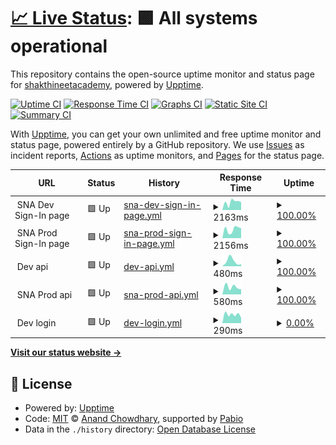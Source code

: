 # [📈 Live Status](https://shakthineetacademy.github.io/sna-wise-path-dev-uptime): <!--live status--> **🟩 All systems operational**

This repository contains the open-source uptime monitor and status page for [shakthineetacademy](https://shakthineetacademy.github.io/sna-wise-path-dev-uptime), powered by [Upptime](https://github.com/upptime/upptime).

[![Uptime CI](https://github.com/shakthineetacademy/sna-wise-path-dev-uptime/workflows/Uptime%20CI/badge.svg)](https://github.com/shakthineetacademy/sna-wise-path-dev-uptime/actions?query=workflow%3A%22Uptime+CI%22)
[![Response Time CI](https://github.com/shakthineetacademy/sna-wise-path-dev-uptime/workflows/Response%20Time%20CI/badge.svg)](https://github.com/shakthineetacademy/sna-wise-path-dev-uptime/actions?query=workflow%3A%22Response+Time+CI%22)
[![Graphs CI](https://github.com/shakthineetacademy/sna-wise-path-dev-uptime/workflows/Graphs%20CI/badge.svg)](https://github.com/shakthineetacademy/sna-wise-path-dev-uptime/actions?query=workflow%3A%22Graphs+CI%22)
[![Static Site CI](https://github.com/shakthineetacademy/sna-wise-path-dev-uptime/workflows/Static%20Site%20CI/badge.svg)](https://github.com/shakthineetacademy/sna-wise-path-dev-uptime/actions?query=workflow%3A%22Static+Site+CI%22)
[![Summary CI](https://github.com/shakthineetacademy/sna-wise-path-dev-uptime/workflows/Summary%20CI/badge.svg)](https://github.com/shakthineetacademy/sna-wise-path-dev-uptime/actions?query=workflow%3A%22Summary+CI%22)

With [Upptime](https://upptime.js.org), you can get your own unlimited and free uptime monitor and status page, powered entirely by a GitHub repository. We use [Issues](https://github.com/shakthineetacademy/sna-wise-path-dev-uptime/issues) as incident reports, [Actions](https://github.com/shakthineetacademy/sna-wise-path-dev-uptime/actions) as uptime monitors, and [Pages](https://shakthineetacademy.github.io/sna-wise-path-dev-uptime) for the status page.

<!--start: status pages-->
<!-- This summary is generated by Upptime (https://github.com/upptime/upptime) -->
<!-- Do not edit this manually, your changes will be overwritten -->
<!-- prettier-ignore -->
| URL | Status | History | Response Time | Uptime |
| --- | ------ | ------- | ------------- | ------ |
| <img alt="" src="https://icons.duckduckgo.com/ip3/null.ico" height="13"> SNA Dev Sign-In page | 🟩 Up | [sna-dev-sign-in-page.yml](https://github.com/shakthineetacademy/sna-wise-path-dev-uptime/commits/HEAD/history/sna-dev-sign-in-page.yml) | <details><summary><img alt="Response time graph" src="./graphs/sna-dev-sign-in-page/response-time-week.png" height="20"> 2163ms</summary><br><a href="https://shakthineetacademy.github.io/sna-wise-path-dev-uptime/history/sna-dev-sign-in-page"><img alt="Response time 2163" src="https://img.shields.io/endpoint?url=https%3A%2F%2Fraw.githubusercontent.com%2Fshakthineetacademy%2Fsna-wise-path-dev-uptime%2FHEAD%2Fapi%2Fsna-dev-sign-in-page%2Fresponse-time.json"></a><br><a href="https://shakthineetacademy.github.io/sna-wise-path-dev-uptime/history/sna-dev-sign-in-page"><img alt="24-hour response time 2148" src="https://img.shields.io/endpoint?url=https%3A%2F%2Fraw.githubusercontent.com%2Fshakthineetacademy%2Fsna-wise-path-dev-uptime%2FHEAD%2Fapi%2Fsna-dev-sign-in-page%2Fresponse-time-day.json"></a><br><a href="https://shakthineetacademy.github.io/sna-wise-path-dev-uptime/history/sna-dev-sign-in-page"><img alt="7-day response time 2163" src="https://img.shields.io/endpoint?url=https%3A%2F%2Fraw.githubusercontent.com%2Fshakthineetacademy%2Fsna-wise-path-dev-uptime%2FHEAD%2Fapi%2Fsna-dev-sign-in-page%2Fresponse-time-week.json"></a><br><a href="https://shakthineetacademy.github.io/sna-wise-path-dev-uptime/history/sna-dev-sign-in-page"><img alt="30-day response time 2163" src="https://img.shields.io/endpoint?url=https%3A%2F%2Fraw.githubusercontent.com%2Fshakthineetacademy%2Fsna-wise-path-dev-uptime%2FHEAD%2Fapi%2Fsna-dev-sign-in-page%2Fresponse-time-month.json"></a><br><a href="https://shakthineetacademy.github.io/sna-wise-path-dev-uptime/history/sna-dev-sign-in-page"><img alt="1-year response time 2163" src="https://img.shields.io/endpoint?url=https%3A%2F%2Fraw.githubusercontent.com%2Fshakthineetacademy%2Fsna-wise-path-dev-uptime%2FHEAD%2Fapi%2Fsna-dev-sign-in-page%2Fresponse-time-year.json"></a></details> | <details><summary><a href="https://shakthineetacademy.github.io/sna-wise-path-dev-uptime/history/sna-dev-sign-in-page">100.00%</a></summary><a href="https://shakthineetacademy.github.io/sna-wise-path-dev-uptime/history/sna-dev-sign-in-page"><img alt="All-time uptime 100.00%" src="https://img.shields.io/endpoint?url=https%3A%2F%2Fraw.githubusercontent.com%2Fshakthineetacademy%2Fsna-wise-path-dev-uptime%2FHEAD%2Fapi%2Fsna-dev-sign-in-page%2Fuptime.json"></a><br><a href="https://shakthineetacademy.github.io/sna-wise-path-dev-uptime/history/sna-dev-sign-in-page"><img alt="24-hour uptime 100.00%" src="https://img.shields.io/endpoint?url=https%3A%2F%2Fraw.githubusercontent.com%2Fshakthineetacademy%2Fsna-wise-path-dev-uptime%2FHEAD%2Fapi%2Fsna-dev-sign-in-page%2Fuptime-day.json"></a><br><a href="https://shakthineetacademy.github.io/sna-wise-path-dev-uptime/history/sna-dev-sign-in-page"><img alt="7-day uptime 100.00%" src="https://img.shields.io/endpoint?url=https%3A%2F%2Fraw.githubusercontent.com%2Fshakthineetacademy%2Fsna-wise-path-dev-uptime%2FHEAD%2Fapi%2Fsna-dev-sign-in-page%2Fuptime-week.json"></a><br><a href="https://shakthineetacademy.github.io/sna-wise-path-dev-uptime/history/sna-dev-sign-in-page"><img alt="30-day uptime 100.00%" src="https://img.shields.io/endpoint?url=https%3A%2F%2Fraw.githubusercontent.com%2Fshakthineetacademy%2Fsna-wise-path-dev-uptime%2FHEAD%2Fapi%2Fsna-dev-sign-in-page%2Fuptime-month.json"></a><br><a href="https://shakthineetacademy.github.io/sna-wise-path-dev-uptime/history/sna-dev-sign-in-page"><img alt="1-year uptime 100.00%" src="https://img.shields.io/endpoint?url=https%3A%2F%2Fraw.githubusercontent.com%2Fshakthineetacademy%2Fsna-wise-path-dev-uptime%2FHEAD%2Fapi%2Fsna-dev-sign-in-page%2Fuptime-year.json"></a></details>
| <img alt="" src="https://icons.duckduckgo.com/ip3/null.ico" height="13"> SNA Prod Sign-In page | 🟩 Up | [sna-prod-sign-in-page.yml](https://github.com/shakthineetacademy/sna-wise-path-dev-uptime/commits/HEAD/history/sna-prod-sign-in-page.yml) | <details><summary><img alt="Response time graph" src="./graphs/sna-prod-sign-in-page/response-time-week.png" height="20"> 2156ms</summary><br><a href="https://shakthineetacademy.github.io/sna-wise-path-dev-uptime/history/sna-prod-sign-in-page"><img alt="Response time 2156" src="https://img.shields.io/endpoint?url=https%3A%2F%2Fraw.githubusercontent.com%2Fshakthineetacademy%2Fsna-wise-path-dev-uptime%2FHEAD%2Fapi%2Fsna-prod-sign-in-page%2Fresponse-time.json"></a><br><a href="https://shakthineetacademy.github.io/sna-wise-path-dev-uptime/history/sna-prod-sign-in-page"><img alt="24-hour response time 2442" src="https://img.shields.io/endpoint?url=https%3A%2F%2Fraw.githubusercontent.com%2Fshakthineetacademy%2Fsna-wise-path-dev-uptime%2FHEAD%2Fapi%2Fsna-prod-sign-in-page%2Fresponse-time-day.json"></a><br><a href="https://shakthineetacademy.github.io/sna-wise-path-dev-uptime/history/sna-prod-sign-in-page"><img alt="7-day response time 2156" src="https://img.shields.io/endpoint?url=https%3A%2F%2Fraw.githubusercontent.com%2Fshakthineetacademy%2Fsna-wise-path-dev-uptime%2FHEAD%2Fapi%2Fsna-prod-sign-in-page%2Fresponse-time-week.json"></a><br><a href="https://shakthineetacademy.github.io/sna-wise-path-dev-uptime/history/sna-prod-sign-in-page"><img alt="30-day response time 2156" src="https://img.shields.io/endpoint?url=https%3A%2F%2Fraw.githubusercontent.com%2Fshakthineetacademy%2Fsna-wise-path-dev-uptime%2FHEAD%2Fapi%2Fsna-prod-sign-in-page%2Fresponse-time-month.json"></a><br><a href="https://shakthineetacademy.github.io/sna-wise-path-dev-uptime/history/sna-prod-sign-in-page"><img alt="1-year response time 2156" src="https://img.shields.io/endpoint?url=https%3A%2F%2Fraw.githubusercontent.com%2Fshakthineetacademy%2Fsna-wise-path-dev-uptime%2FHEAD%2Fapi%2Fsna-prod-sign-in-page%2Fresponse-time-year.json"></a></details> | <details><summary><a href="https://shakthineetacademy.github.io/sna-wise-path-dev-uptime/history/sna-prod-sign-in-page">100.00%</a></summary><a href="https://shakthineetacademy.github.io/sna-wise-path-dev-uptime/history/sna-prod-sign-in-page"><img alt="All-time uptime 100.00%" src="https://img.shields.io/endpoint?url=https%3A%2F%2Fraw.githubusercontent.com%2Fshakthineetacademy%2Fsna-wise-path-dev-uptime%2FHEAD%2Fapi%2Fsna-prod-sign-in-page%2Fuptime.json"></a><br><a href="https://shakthineetacademy.github.io/sna-wise-path-dev-uptime/history/sna-prod-sign-in-page"><img alt="24-hour uptime 100.00%" src="https://img.shields.io/endpoint?url=https%3A%2F%2Fraw.githubusercontent.com%2Fshakthineetacademy%2Fsna-wise-path-dev-uptime%2FHEAD%2Fapi%2Fsna-prod-sign-in-page%2Fuptime-day.json"></a><br><a href="https://shakthineetacademy.github.io/sna-wise-path-dev-uptime/history/sna-prod-sign-in-page"><img alt="7-day uptime 100.00%" src="https://img.shields.io/endpoint?url=https%3A%2F%2Fraw.githubusercontent.com%2Fshakthineetacademy%2Fsna-wise-path-dev-uptime%2FHEAD%2Fapi%2Fsna-prod-sign-in-page%2Fuptime-week.json"></a><br><a href="https://shakthineetacademy.github.io/sna-wise-path-dev-uptime/history/sna-prod-sign-in-page"><img alt="30-day uptime 100.00%" src="https://img.shields.io/endpoint?url=https%3A%2F%2Fraw.githubusercontent.com%2Fshakthineetacademy%2Fsna-wise-path-dev-uptime%2FHEAD%2Fapi%2Fsna-prod-sign-in-page%2Fuptime-month.json"></a><br><a href="https://shakthineetacademy.github.io/sna-wise-path-dev-uptime/history/sna-prod-sign-in-page"><img alt="1-year uptime 100.00%" src="https://img.shields.io/endpoint?url=https%3A%2F%2Fraw.githubusercontent.com%2Fshakthineetacademy%2Fsna-wise-path-dev-uptime%2FHEAD%2Fapi%2Fsna-prod-sign-in-page%2Fuptime-year.json"></a></details>
| <img alt="" src="https://icons.duckduckgo.com/ip3/null.ico" height="13"> Dev api | 🟩 Up | [dev-api.yml](https://github.com/shakthineetacademy/sna-wise-path-dev-uptime/commits/HEAD/history/dev-api.yml) | <details><summary><img alt="Response time graph" src="./graphs/dev-api/response-time-week.png" height="20"> 480ms</summary><br><a href="https://shakthineetacademy.github.io/sna-wise-path-dev-uptime/history/dev-api"><img alt="Response time 480" src="https://img.shields.io/endpoint?url=https%3A%2F%2Fraw.githubusercontent.com%2Fshakthineetacademy%2Fsna-wise-path-dev-uptime%2FHEAD%2Fapi%2Fdev-api%2Fresponse-time.json"></a><br><a href="https://shakthineetacademy.github.io/sna-wise-path-dev-uptime/history/dev-api"><img alt="24-hour response time 198" src="https://img.shields.io/endpoint?url=https%3A%2F%2Fraw.githubusercontent.com%2Fshakthineetacademy%2Fsna-wise-path-dev-uptime%2FHEAD%2Fapi%2Fdev-api%2Fresponse-time-day.json"></a><br><a href="https://shakthineetacademy.github.io/sna-wise-path-dev-uptime/history/dev-api"><img alt="7-day response time 480" src="https://img.shields.io/endpoint?url=https%3A%2F%2Fraw.githubusercontent.com%2Fshakthineetacademy%2Fsna-wise-path-dev-uptime%2FHEAD%2Fapi%2Fdev-api%2Fresponse-time-week.json"></a><br><a href="https://shakthineetacademy.github.io/sna-wise-path-dev-uptime/history/dev-api"><img alt="30-day response time 480" src="https://img.shields.io/endpoint?url=https%3A%2F%2Fraw.githubusercontent.com%2Fshakthineetacademy%2Fsna-wise-path-dev-uptime%2FHEAD%2Fapi%2Fdev-api%2Fresponse-time-month.json"></a><br><a href="https://shakthineetacademy.github.io/sna-wise-path-dev-uptime/history/dev-api"><img alt="1-year response time 480" src="https://img.shields.io/endpoint?url=https%3A%2F%2Fraw.githubusercontent.com%2Fshakthineetacademy%2Fsna-wise-path-dev-uptime%2FHEAD%2Fapi%2Fdev-api%2Fresponse-time-year.json"></a></details> | <details><summary><a href="https://shakthineetacademy.github.io/sna-wise-path-dev-uptime/history/dev-api">100.00%</a></summary><a href="https://shakthineetacademy.github.io/sna-wise-path-dev-uptime/history/dev-api"><img alt="All-time uptime 100.00%" src="https://img.shields.io/endpoint?url=https%3A%2F%2Fraw.githubusercontent.com%2Fshakthineetacademy%2Fsna-wise-path-dev-uptime%2FHEAD%2Fapi%2Fdev-api%2Fuptime.json"></a><br><a href="https://shakthineetacademy.github.io/sna-wise-path-dev-uptime/history/dev-api"><img alt="24-hour uptime 100.00%" src="https://img.shields.io/endpoint?url=https%3A%2F%2Fraw.githubusercontent.com%2Fshakthineetacademy%2Fsna-wise-path-dev-uptime%2FHEAD%2Fapi%2Fdev-api%2Fuptime-day.json"></a><br><a href="https://shakthineetacademy.github.io/sna-wise-path-dev-uptime/history/dev-api"><img alt="7-day uptime 100.00%" src="https://img.shields.io/endpoint?url=https%3A%2F%2Fraw.githubusercontent.com%2Fshakthineetacademy%2Fsna-wise-path-dev-uptime%2FHEAD%2Fapi%2Fdev-api%2Fuptime-week.json"></a><br><a href="https://shakthineetacademy.github.io/sna-wise-path-dev-uptime/history/dev-api"><img alt="30-day uptime 100.00%" src="https://img.shields.io/endpoint?url=https%3A%2F%2Fraw.githubusercontent.com%2Fshakthineetacademy%2Fsna-wise-path-dev-uptime%2FHEAD%2Fapi%2Fdev-api%2Fuptime-month.json"></a><br><a href="https://shakthineetacademy.github.io/sna-wise-path-dev-uptime/history/dev-api"><img alt="1-year uptime 100.00%" src="https://img.shields.io/endpoint?url=https%3A%2F%2Fraw.githubusercontent.com%2Fshakthineetacademy%2Fsna-wise-path-dev-uptime%2FHEAD%2Fapi%2Fdev-api%2Fuptime-year.json"></a></details>
| <img alt="" src="https://icons.duckduckgo.com/ip3/null.ico" height="13"> SNA Prod api | 🟩 Up | [sna-prod-api.yml](https://github.com/shakthineetacademy/sna-wise-path-dev-uptime/commits/HEAD/history/sna-prod-api.yml) | <details><summary><img alt="Response time graph" src="./graphs/sna-prod-api/response-time-week.png" height="20"> 580ms</summary><br><a href="https://shakthineetacademy.github.io/sna-wise-path-dev-uptime/history/sna-prod-api"><img alt="Response time 580" src="https://img.shields.io/endpoint?url=https%3A%2F%2Fraw.githubusercontent.com%2Fshakthineetacademy%2Fsna-wise-path-dev-uptime%2FHEAD%2Fapi%2Fsna-prod-api%2Fresponse-time.json"></a><br><a href="https://shakthineetacademy.github.io/sna-wise-path-dev-uptime/history/sna-prod-api"><img alt="24-hour response time 506" src="https://img.shields.io/endpoint?url=https%3A%2F%2Fraw.githubusercontent.com%2Fshakthineetacademy%2Fsna-wise-path-dev-uptime%2FHEAD%2Fapi%2Fsna-prod-api%2Fresponse-time-day.json"></a><br><a href="https://shakthineetacademy.github.io/sna-wise-path-dev-uptime/history/sna-prod-api"><img alt="7-day response time 580" src="https://img.shields.io/endpoint?url=https%3A%2F%2Fraw.githubusercontent.com%2Fshakthineetacademy%2Fsna-wise-path-dev-uptime%2FHEAD%2Fapi%2Fsna-prod-api%2Fresponse-time-week.json"></a><br><a href="https://shakthineetacademy.github.io/sna-wise-path-dev-uptime/history/sna-prod-api"><img alt="30-day response time 580" src="https://img.shields.io/endpoint?url=https%3A%2F%2Fraw.githubusercontent.com%2Fshakthineetacademy%2Fsna-wise-path-dev-uptime%2FHEAD%2Fapi%2Fsna-prod-api%2Fresponse-time-month.json"></a><br><a href="https://shakthineetacademy.github.io/sna-wise-path-dev-uptime/history/sna-prod-api"><img alt="1-year response time 580" src="https://img.shields.io/endpoint?url=https%3A%2F%2Fraw.githubusercontent.com%2Fshakthineetacademy%2Fsna-wise-path-dev-uptime%2FHEAD%2Fapi%2Fsna-prod-api%2Fresponse-time-year.json"></a></details> | <details><summary><a href="https://shakthineetacademy.github.io/sna-wise-path-dev-uptime/history/sna-prod-api">100.00%</a></summary><a href="https://shakthineetacademy.github.io/sna-wise-path-dev-uptime/history/sna-prod-api"><img alt="All-time uptime 100.00%" src="https://img.shields.io/endpoint?url=https%3A%2F%2Fraw.githubusercontent.com%2Fshakthineetacademy%2Fsna-wise-path-dev-uptime%2FHEAD%2Fapi%2Fsna-prod-api%2Fuptime.json"></a><br><a href="https://shakthineetacademy.github.io/sna-wise-path-dev-uptime/history/sna-prod-api"><img alt="24-hour uptime 100.00%" src="https://img.shields.io/endpoint?url=https%3A%2F%2Fraw.githubusercontent.com%2Fshakthineetacademy%2Fsna-wise-path-dev-uptime%2FHEAD%2Fapi%2Fsna-prod-api%2Fuptime-day.json"></a><br><a href="https://shakthineetacademy.github.io/sna-wise-path-dev-uptime/history/sna-prod-api"><img alt="7-day uptime 100.00%" src="https://img.shields.io/endpoint?url=https%3A%2F%2Fraw.githubusercontent.com%2Fshakthineetacademy%2Fsna-wise-path-dev-uptime%2FHEAD%2Fapi%2Fsna-prod-api%2Fuptime-week.json"></a><br><a href="https://shakthineetacademy.github.io/sna-wise-path-dev-uptime/history/sna-prod-api"><img alt="30-day uptime 100.00%" src="https://img.shields.io/endpoint?url=https%3A%2F%2Fraw.githubusercontent.com%2Fshakthineetacademy%2Fsna-wise-path-dev-uptime%2FHEAD%2Fapi%2Fsna-prod-api%2Fuptime-month.json"></a><br><a href="https://shakthineetacademy.github.io/sna-wise-path-dev-uptime/history/sna-prod-api"><img alt="1-year uptime 100.00%" src="https://img.shields.io/endpoint?url=https%3A%2F%2Fraw.githubusercontent.com%2Fshakthineetacademy%2Fsna-wise-path-dev-uptime%2FHEAD%2Fapi%2Fsna-prod-api%2Fuptime-year.json"></a></details>
| <img alt="" src="https://icons.duckduckgo.com/ip3/null.ico" height="13"> Dev login | 🟩 Up | [dev-login.yml](https://github.com/shakthineetacademy/sna-wise-path-dev-uptime/commits/HEAD/history/dev-login.yml) | <details><summary><img alt="Response time graph" src="./graphs/dev-login/response-time-week.png" height="20"> 290ms</summary><br><a href="https://shakthineetacademy.github.io/sna-wise-path-dev-uptime/history/dev-login"><img alt="Response time 290" src="https://img.shields.io/endpoint?url=https%3A%2F%2Fraw.githubusercontent.com%2Fshakthineetacademy%2Fsna-wise-path-dev-uptime%2FHEAD%2Fapi%2Fdev-login%2Fresponse-time.json"></a><br><a href="https://shakthineetacademy.github.io/sna-wise-path-dev-uptime/history/dev-login"><img alt="24-hour response time 214" src="https://img.shields.io/endpoint?url=https%3A%2F%2Fraw.githubusercontent.com%2Fshakthineetacademy%2Fsna-wise-path-dev-uptime%2FHEAD%2Fapi%2Fdev-login%2Fresponse-time-day.json"></a><br><a href="https://shakthineetacademy.github.io/sna-wise-path-dev-uptime/history/dev-login"><img alt="7-day response time 290" src="https://img.shields.io/endpoint?url=https%3A%2F%2Fraw.githubusercontent.com%2Fshakthineetacademy%2Fsna-wise-path-dev-uptime%2FHEAD%2Fapi%2Fdev-login%2Fresponse-time-week.json"></a><br><a href="https://shakthineetacademy.github.io/sna-wise-path-dev-uptime/history/dev-login"><img alt="30-day response time 290" src="https://img.shields.io/endpoint?url=https%3A%2F%2Fraw.githubusercontent.com%2Fshakthineetacademy%2Fsna-wise-path-dev-uptime%2FHEAD%2Fapi%2Fdev-login%2Fresponse-time-month.json"></a><br><a href="https://shakthineetacademy.github.io/sna-wise-path-dev-uptime/history/dev-login"><img alt="1-year response time 290" src="https://img.shields.io/endpoint?url=https%3A%2F%2Fraw.githubusercontent.com%2Fshakthineetacademy%2Fsna-wise-path-dev-uptime%2FHEAD%2Fapi%2Fdev-login%2Fresponse-time-year.json"></a></details> | <details><summary><a href="https://shakthineetacademy.github.io/sna-wise-path-dev-uptime/history/dev-login">0.00%</a></summary><a href="https://shakthineetacademy.github.io/sna-wise-path-dev-uptime/history/dev-login"><img alt="All-time uptime 0.00%" src="https://img.shields.io/endpoint?url=https%3A%2F%2Fraw.githubusercontent.com%2Fshakthineetacademy%2Fsna-wise-path-dev-uptime%2FHEAD%2Fapi%2Fdev-login%2Fuptime.json"></a><br><a href="https://shakthineetacademy.github.io/sna-wise-path-dev-uptime/history/dev-login"><img alt="24-hour uptime 0.01%" src="https://img.shields.io/endpoint?url=https%3A%2F%2Fraw.githubusercontent.com%2Fshakthineetacademy%2Fsna-wise-path-dev-uptime%2FHEAD%2Fapi%2Fdev-login%2Fuptime-day.json"></a><br><a href="https://shakthineetacademy.github.io/sna-wise-path-dev-uptime/history/dev-login"><img alt="7-day uptime 0.00%" src="https://img.shields.io/endpoint?url=https%3A%2F%2Fraw.githubusercontent.com%2Fshakthineetacademy%2Fsna-wise-path-dev-uptime%2FHEAD%2Fapi%2Fdev-login%2Fuptime-week.json"></a><br><a href="https://shakthineetacademy.github.io/sna-wise-path-dev-uptime/history/dev-login"><img alt="30-day uptime 0.00%" src="https://img.shields.io/endpoint?url=https%3A%2F%2Fraw.githubusercontent.com%2Fshakthineetacademy%2Fsna-wise-path-dev-uptime%2FHEAD%2Fapi%2Fdev-login%2Fuptime-month.json"></a><br><a href="https://shakthineetacademy.github.io/sna-wise-path-dev-uptime/history/dev-login"><img alt="1-year uptime 0.00%" src="https://img.shields.io/endpoint?url=https%3A%2F%2Fraw.githubusercontent.com%2Fshakthineetacademy%2Fsna-wise-path-dev-uptime%2FHEAD%2Fapi%2Fdev-login%2Fuptime-year.json"></a></details>

<!--end: status pages-->

[**Visit our status website →**](https://shakthineetacademy.github.io/sna-wise-path-dev-uptime)

## 📄 License

- Powered by: [Upptime](https://github.com/upptime/upptime)
- Code: [MIT](./LICENSE) © [Anand Chowdhary](https://anandchowdhary.com), supported by [Pabio](https://pabio.com)
- Data in the `./history` directory: [Open Database License](https://opendatacommons.org/licenses/odbl/1-0/)
